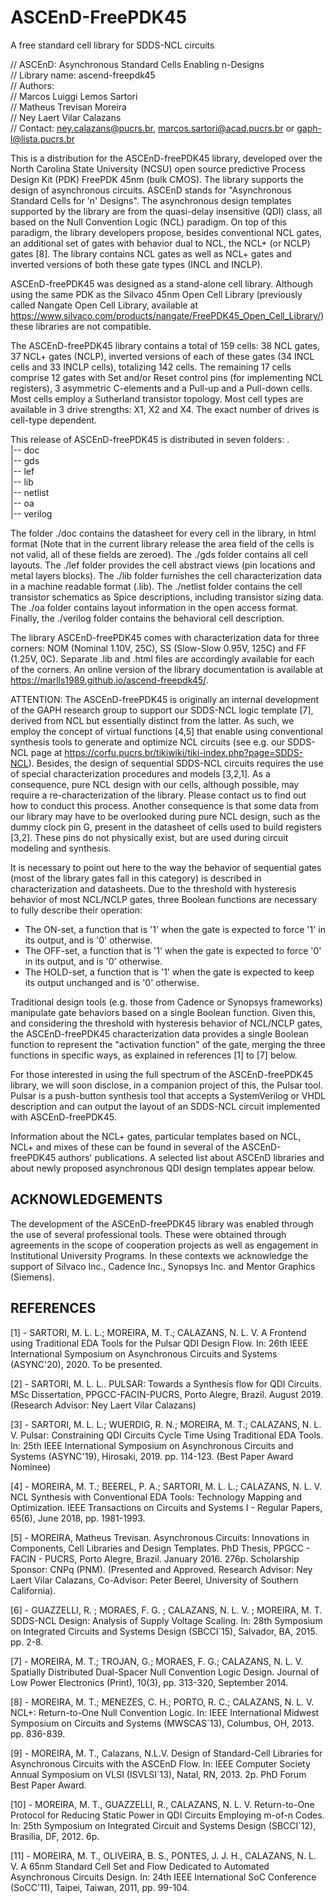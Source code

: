# ASCEnD-FreePDK45
A free standard cell library for SDDS-NCL circuits

// ASCEnD: Asynchronous Standard Cells Enabling n-Designs <br>
// Library name: ascend-freepdk45 <br>
// Authors: <br>
//    Marcos Luiggi Lemos Sartori <br>
//    Matheus Trevisan Moreira <br>
//    Ney Laert Vilar Calazans <br>
// Contact: ney.calazans@pucrs.br, marcos.sartori@acad.pucrs.br or gaph-l@lista.pucrs.br <br>

This is a distribution for the ASCEnD-freePDK45 library, developed over the North Carolina State University (NCSU) open source predictive Process Design Kit (PDK) FreePDK 45nm (bulk CMOS). The library supports the design of asynchronous circuits. ASCEnD stands for "Asynchronous Standard Cells for 'n' Designs". The asynchronous design templates supported by the library are from the quasi-delay insensitive (QDI) class, all based on the Null Convention Logic (NCL) paradigm. On top of this paradigm, the library developers propose, besides conventional NCL gates, an additional set of gates with behavior dual to NCL, the NCL+ (or NCLP) gates [8]. The library contains NCL gates as well as NCL+ gates and inverted versions of both these gate types (INCL and INCLP).

ASCEnD-freePDK45 was designed as a stand-alone cell library. Although using the same PDK as the Silvaco 45nm Open Cell Library (previously called Nangate Open Cell Library, available at https://www.silvaco.com/products/nangate/FreePDK45_Open_Cell_Library/) these libraries are not compatible.

The ASCEnD-freePDK45 library contains a total of 159 cells: 38 NCL gates, 37 NCL+ gates (NCLP), inverted versions of each of these gates (34 INCL cells and 33 INCLP cells), totalizing 142 cells. The remaining 17 cells comprise 12 gates with Set and/or Reset control pins (for implementing NCL registers), 3 asymmetric C-elements and a Pull-up and a Pull-down cells. Most cells employ a Sutherland transistor topology. Most cell types are available in 3 drive strengths: X1, X2 and X4. The exact number of drives is cell-type dependent.

This release of ASCEnD-freePDK45 is distributed in seven folders:
.<br>
|-- doc<br>
|-- gds<br>
|-- lef<br>
|-- lib<br>
|-- netlist<br>
|-- oa<br>
|-- verilog<br>

The folder ./doc contains the datasheet for every cell in the library, in html format (Note that in the current library release the area field of the cells is not valid, all of these fields are zeroed). The ./gds folder contains all cell layouts. The ./lef folder provides the cell abstract views (pin locations and metal layers blocks). The ./lib folder furnishes the cell characterization data in a machine readable format (.lib). The ./netlist folder contains the cell transistor schematics as Spice descriptions, including transistor sizing data. The ./oa folder contains layout information in the open access format. Finally, the ./verilog folder contains the behavioral cell description.

The library ASCEnD-freePDK45 comes with characterization data for three corners: NOM (Nominal 1.10V, 25C), SS (Slow-Slow 0.95V, 125C) and FF (1.25V, 0C). Separate .lib and .html files are accordingly available for each of the corners.
An online version of the library documentation is available at https://marlls1989.github.io/ascend-freepdk45/.

ATTENTION: The ASCEnD-freePDK45 is originally an internal development of the GAPH research group to support our SDDS-NCL logic template [7], derived from NCL but essentially distinct from the latter. As such, we employ the concept of virtual functions [4,5] that enable using conventional synthesis tools to generate and optimize NCL circuits (see e.g. our SDDS-NCL page at https://corfu.pucrs.br/tikiwiki/tiki-index.php?page=SDDS-NCL). Besides, the design of sequential SDDS-NCL circuits requires the use of special characterization procedures and models [3,2,1]. As a consequence, pure NCL design with our cells, although possible, may require a re-characterization of the library. Please contact us to find out how to conduct this process. Another consequence is that some data from our library may have to be overlooked during pure NCL design, such as the dummy clock pin G, present in the datasheet of cells used to build registers [3,2]. These pins do not physically exist, but are used during circuit modeling and synthesis.

It is necessary to point out here to the way the behavior of sequential gates (most of the library gates fall in this category) is described in characterization and datasheets. Due to the threshold with hysteresis behavior of most NCL/NCLP gates, three Boolean functions are necessary to fully describe their operation:
  - The ON-set, a function that is '1' when the gate is expected to force '1' in its output, and is '0' otherwise.
  - The OFF-set, a function that is '1' when the gate is expected to force '0' in its output, and is '0' otherwise.
  - The HOLD-set, a function that is '1' when the gate is expected to keep its output unchanged and is '0' otherwise.

Traditional design tools (e.g. those from Cadence or Synopsys frameworks) manipulate gate behaviors based on a single Boolean function. Given this, and considering the threshold with hysteresis behavior of NCL/NCLP gates, the ASCEnD-freePDK45 characterization data provides a single Boolean function to represent the "activation function" of the gate, merging the three functions in specific ways, as explained in references [1] to [7] below.

For those interested in using the full spectrum of the ASCEnD-freePDK45 library, we will soon disclose, in a companion project of this, the Pulsar tool. Pulsar is a push-button synthesis tool that accepts a SystemVerilog or VHDL description and can output the layout of an SDDS-NCL circuit implemented with ASCEnD-freePDK45.

Information about the NCL+ gates, particular templates based on NCL, NCL+ and mixes of these can be found in several of the ASCEnD-freePDK45 authors' publications. A selected list about ASCEnD libraries and about newly proposed asynchronous QDI design templates appear below.

## ACKNOWLEDGEMENTS
The development of the ASCEnD-freePDK45 library was enabled through the use of several professional tools. These were obtained through agreements in the scope of cooperation projects as well as engagement in Institutional University Programs. In these contexts we acknowledge the support of Silvaco Inc., Cadence Inc., Synopsys Inc. and Mentor Graphics (Siemens).

## REFERENCES
[1] - SARTORI, M. L. L.; MOREIRA, M. T.; CALAZANS, N. L. V. A Frontend using Traditional EDA Tools for the Pulsar QDI Design Flow. In: 26th IEEE International Symposium on Asynchronous Circuits and Systems (ASYNC'20), 2020. To be presented.

[2] - SARTORI, M. L. L.. PULSAR: Towards a Synthesis flow for QDI Circuits. MSc Dissertation, PPGCC-FACIN-PUCRS, Porto Alegre, Brazil. August 2019. (Research Advisor: Ney Laert Vilar Calazans)

[3] - SARTORI, M. L. L.; WUERDIG, R. N.; MOREIRA, M. T.; CALAZANS, N. L. V. Pulsar: Constraining QDI Circuits Cycle Time Using Traditional EDA Tools. In: 25th IEEE International Symposium on Asynchronous Circuits and Systems (ASYNC'19), Hirosaki, 2019. pp. 114-123. (Best Paper Award Nominee)

[4] - MOREIRA, M. T.; BEEREL, P. A.; SARTORI, M. L. L.; CALAZANS, N. L. V. NCL Synthesis with Conventional EDA Tools: Technology Mapping and Optimization. IEEE Transactions on Circuits and Systems I - Regular Papers, 65(6), June 2018, pp. 1981-1993.

[5] - MOREIRA, Matheus Trevisan. Asynchronous Circuits: Innovations in Components, Cell Libraries and Design Templates. PhD Thesis, PPGCC - FACIN - PUCRS, Porto Alegre, Brazil. January 2016. 276p. Scholarship Sponsor: CNPq (PNM). (Presented and  Approved. Research Advisor: Ney Laert Vilar Calazans, Co-Advisor: Peter Beerel, University of Southern California).

[6] - GUAZZELLI, R. ; MORAES, F. G. ; CALAZANS, N. L. V. ; MOREIRA, M. T. SDDS-NCL Design: Analysis of Supply Voltage Scaling. In: 28th Symposium on Integrated Circuits and Systems Design (SBCCI´15), Salvador, BA, 2015. pp. 2-8.

[7] - MOREIRA, M. T.; TROJAN, G.; MORAES, F. G.; CALAZANS, N. L. V. Spatially Distributed Dual-Spacer Null Convention Logic Design. Journal of Low Power Electronics (Print), 10(3), pp. 313-320, September 2014.

[8] - MOREIRA, M. T.; MENEZES, C. H.; PORTO, R. C.; CALAZANS, N. L. V. NCL+: Return-to-One Null Convention Logic. In: IEEE International Midwest Symposium on Circuits and Systems (MWSCAS´13), Columbus, OH, 2013. pp. 836-839.

[9] - MOREIRA, M. T., Calazans, N.L.V. Design of Standard-Cell Libraries for Asynchronous Circuits with the ASCEnD Flow. In: IEEE Computer Society Annual Symposium on VLSI (ISVLSI´13), Natal, RN, 2013. 2p. PhD Forum Best Paper Award.

[10] - MOREIRA, M. T., GUAZZELLI, R., CALAZANS, N. L. V. Return-to-One Protocol for Reducing Static Power in QDI Circuits Employing m-of-n Codes. In: 25th Symposium on Integrated Circuit and Systems Design (SBCCI´12), Brasília, DF, 2012. 6p.

[11] - MOREIRA, M. T., OLIVEIRA, B. S., PONTES, J. J. H., CALAZANS, N. L. V. A 65nm Standard Cell Set and Flow Dedicated to Automated Asynchronous Circuits Design. In: 24th IEEE International SoC Conference (SoCC'11), Taipei, Taiwan, 2011, pp. 99-104.
